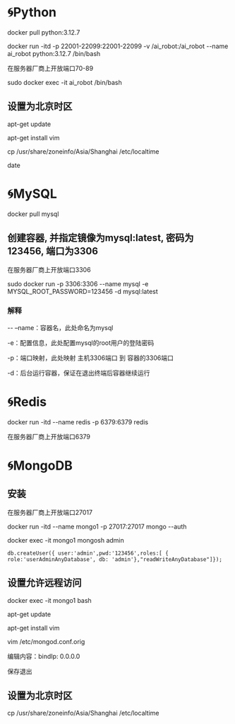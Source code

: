 # 🌀Python

docker pull python:3.12.7

docker run -itd -p 22001-22099:22001-22099 -v /ai_robot:/ai_robot --name ai_robot python:3.12.7 /bin/bash

在服务器厂商上开放端口70-89

sudo docker exec -it ai_robot /bin/bash

## 设置为北京时区

apt-get update

apt-get install vim

cp /usr/share/zoneinfo/Asia/Shanghai /etc/localtime

date

# 🌀MySQL

docker pull mysql

## 创建容器, 并指定镜像为mysql:latest, 密码为123456, 端口为3306

在服务器厂商上开放端口3306

sudo docker run -p 3306:3306 --name mysql -e MYSQL_ROOT_PASSWORD=123456 -d mysql:latest

### 解释

-- –name：容器名，此处命名为mysql

-e：配置信息，此处配置mysql的root用户的登陆密码

-p：端口映射，此处映射 主机3306端口 到 容器的3306端口

-d：后台运行容器，保证在退出终端后容器继续运行

# 🌀Redis

docker run -itd --name redis -p 6379:6379 redis

在服务器厂商上开放端口6379

# 🌀MongoDB

## 安装

在服务器厂商上开放端口27017

docker run -itd --name mongo1 -p 27017:27017 mongo --auth

docker exec -it mongo1 mongosh admin

`db.createUser({ user:'admin',pwd:'123456',roles:[ { role:'userAdminAnyDatabase', db: 'admin'},"readWriteAnyDatabase"]});`

## 设置允许远程访问

docker exec -it mongo1 bash

apt-get update

apt-get install vim

vim /etc/mongod.conf.orig

编辑内容：bindIp: 0.0.0.0

保存退出

## 设置为北京时区

cp /usr/share/zoneinfo/Asia/Shanghai /etc/localtime
